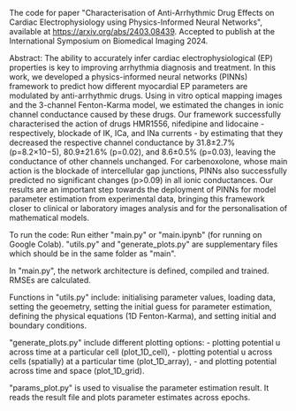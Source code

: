 The code for paper "Characterisation of Anti-Arrhythmic Drug Effects on Cardiac Electrophysiology using Physics-Informed Neural Networks", available at https://arxiv.org/abs/2403.08439. Accepted to publish at the International Symposium on Biomedical Imaging 2024.

Abstract: The ability to accurately infer cardiac electrophysiological (EP) properties is key to improving arrhythmia diagnosis and treatment. In this work, we developed a physics-informed neural networks (PINNs) framework to predict how different myocardial EP parameters are modulated by anti-arrhythmic drugs. Using in vitro optical mapping images and the 3-channel Fenton-Karma model, we estimated the changes in ionic channel conductance caused by these drugs. Our framework successfully characterised the action of drugs HMR1556, nifedipine and lidocaine - respectively, blockade of IK, ICa, and INa currents - by estimating that they decreased the respective channel conductance by 31.8±2.7% (p=8.2×10−5), 80.9±21.6% (p=0.02), and 8.6±0.5% (p=0.03), leaving the conductance of other channels unchanged. For carbenoxolone, whose main action is the blockade of intercellular gap junctions, PINNs also successfully predicted no significant changes (p>0.09) in all ionic conductances. Our results are an important step towards the deployment of PINNs for model parameter estimation from experimental data, bringing this framework closer to clinical or laboratory images analysis and for the personalisation of mathematical models.

To run the code:
Run either "main.py" or "main.ipynb" (for running on Google Colab). "utils.py" and "generate_plots.py" are supplementary files which should be in the same folder as "main".

In "main.py", the network architecture is defined, compiled and trained. RMSEs are calculated.

Functions in "utils.py" include: initialising parameter values, loading data, setting the geoemetry, setting the initial guess for parameter estimation, defining the physical equations (1D Fenton-Karma), and setting initial and boundary conditions.

"generate_plots.py" include different plotting options: 
    - plotting potential u across time at a particular cell (plot_1D_cell),
    - plotting potential u across cells (spatially) at a particular time (plot_1D_array),
    - and plotting potential across time and space (plot_1D_grid).

"params_plot.py" is used to visualise the parameter estimation result. It reads the result file and plots parameter estimates across epochs.
